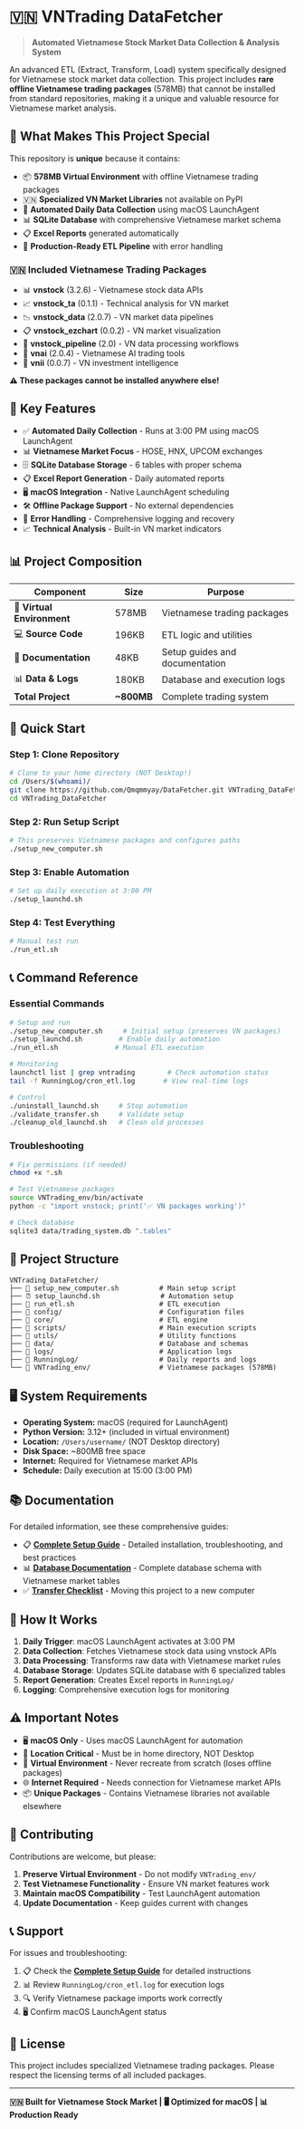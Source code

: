 # 🇻🇳 VNTrading DataFetcher

> **Automated Vietnamese Stock Market Data Collection & Analysis System**

An advanced ETL (Extract, Transform, Load) system specifically designed for Vietnamese stock market data collection. This project includes **rare offline Vietnamese trading packages** (578MB) that cannot be installed from standard repositories, making it a unique and valuable resource for Vietnamese market analysis.

## 🚨 **What Makes This Project Special**

This repository is **unique** because it contains:

- 📦 **578MB Virtual Environment** with offline Vietnamese trading packages
- 🇻🇳 **Specialized VN Market Libraries** not available on PyPI
- 🤖 **Automated Daily Data Collection** using macOS LaunchAgent
- 📊 **SQLite Database** with comprehensive Vietnamese market schema
- 📋 **Excel Reports** generated automatically
- 🔄 **Production-Ready ETL Pipeline** with error handling

### 🇻🇳 **Included Vietnamese Trading Packages**

- 📊 **vnstock** (3.2.6) - Vietnamese stock data APIs
- 📈 **vnstock_ta** (0.1.1) - Technical analysis for VN market  
- 📉 **vnstock_data** (2.0.7) - VN market data pipelines
- 📋 **vnstock_ezchart** (0.0.2) - VN market visualization
- 🔄 **vnstock_pipeline** (2.0) - VN data processing workflows
- 🤖 **vnai** (2.0.4) - Vietnamese AI trading tools
- 🧠 **vnii** (0.0.7) - VN investment intelligence

**⚠️ These packages cannot be installed anywhere else!**

## 🎯 **Key Features**

- ✅ **Automated Daily Collection** - Runs at 3:00 PM using macOS LaunchAgent
- 📊 **Vietnamese Market Focus** - HOSE, HNX, UPCOM exchanges
- 🗄️ **SQLite Database Storage** - 6 tables with proper schema
- 📋 **Excel Report Generation** - Daily automated reports
- 🖥️ **macOS Integration** - Native LaunchAgent scheduling
- 🛠️ **Offline Package Support** - No external dependencies
- 🔄 **Error Handling** - Comprehensive logging and recovery
- 📈 **Technical Analysis** - Built-in VN market indicators

## 📊 **Project Composition**

| Component | Size | Purpose |
|-----------|------|---------|
| 🐍 **Virtual Environment** | 578MB | Vietnamese trading packages |
| 💻 **Source Code** | 196KB | ETL logic and utilities |
| 📄 **Documentation** | 48KB | Setup guides and documentation |
| 📊 **Data & Logs** | 180KB | Database and execution logs |
| **Total Project** | **~800MB** | Complete trading system |

## 🚀 **Quick Start**

### **Step 1: Clone Repository**
```bash
# Clone to your home directory (NOT Desktop!)
cd /Users/$(whoami)/
git clone https://github.com/Qmqmmyay/DataFetcher.git VNTrading_DataFetcher
cd VNTrading_DataFetcher
```

### **Step 2: Run Setup Script**
```bash
# This preserves Vietnamese packages and configures paths
./setup_new_computer.sh
```

### **Step 3: Enable Automation**
```bash
# Set up daily execution at 3:00 PM
./setup_launchd.sh
```

### **Step 4: Test Everything**
```bash
# Manual test run
./run_etl.sh
```

## 📞 **Command Reference**

### **Essential Commands**
```bash
# Setup and run
./setup_new_computer.sh     # Initial setup (preserves VN packages)
./setup_launchd.sh         # Enable daily automation
./run_etl.sh              # Manual ETL execution

# Monitoring
launchctl list | grep vntrading        # Check automation status
tail -f RunningLog/cron_etl.log       # View real-time logs

# Control
./uninstall_launchd.sh     # Stop automation
./validate_transfer.sh     # Validate setup
./cleanup_old_launchd.sh   # Clean old processes
```

### **Troubleshooting**
```bash
# Fix permissions (if needed)
chmod +x *.sh

# Test Vietnamese packages
source VNTrading_env/bin/activate
python -c "import vnstock; print('✅ VN packages working')"

# Check database
sqlite3 data/trading_system.db ".tables"
```

## 📁 **Project Structure**

```
VNTrading_DataFetcher/
├── 🚀 setup_new_computer.sh          # Main setup script
├── ⏰ setup_launchd.sh               # Automation setup
├── 🔄 run_etl.sh                     # ETL execution
├── 📂 config/                        # Configuration files
├── 📂 core/                          # ETL engine
├── 📂 scripts/                       # Main execution scripts
├── 📂 utils/                         # Utility functions
├── 📂 data/                          # Database and schemas
├── 📂 logs/                          # Application logs
├── 📂 RunningLog/                    # Daily reports and logs
└── 📂 VNTrading_env/                 # Vietnamese packages (578MB)
```

## 🖥️ **System Requirements**

- **Operating System:** macOS (required for LaunchAgent)
- **Python Version:** 3.12+ (included in virtual environment)
- **Location:** `/Users/username/` (NOT Desktop directory)
- **Disk Space:** ~800MB free space
- **Internet:** Required for Vietnamese market APIs
- **Schedule:** Daily execution at 15:00 (3:00 PM)

## 📚 **Documentation**

For detailed information, see these comprehensive guides:

- 📋 **[Complete Setup Guide](SETUP_GUIDE.md)** - Detailed installation, troubleshooting, and best practices
- 📊 **[Database Documentation](data/Database_Description.md)** - Complete database schema with Vietnamese market tables
- ✅ **[Transfer Checklist](TRANSFER_CHECKLIST.md)** - Moving this project to a new computer

## 🔄 **How It Works**

1. **Daily Trigger**: macOS LaunchAgent activates at 3:00 PM
2. **Data Collection**: Fetches Vietnamese stock data using vnstock APIs
3. **Data Processing**: Transforms raw data with Vietnamese market rules
4. **Database Storage**: Updates SQLite database with 6 specialized tables
5. **Report Generation**: Creates Excel reports in `RunningLog/`
6. **Logging**: Comprehensive execution logs for monitoring

## ⚠️ **Important Notes**

- 🖥️ **macOS Only** - Uses macOS LaunchAgent for automation
- 📁 **Location Critical** - Must be in home directory, NOT Desktop
- 🔄 **Virtual Environment** - Never recreate from scratch (loses offline packages)
- 🌐 **Internet Required** - Needs connection for Vietnamese market APIs
- 📦 **Unique Packages** - Contains Vietnamese libraries not available elsewhere

## 🤝 **Contributing**

Contributions are welcome, but please:

1. **Preserve Virtual Environment** - Do not modify `VNTrading_env/`
2. **Test Vietnamese Functionality** - Ensure VN market features work
3. **Maintain macOS Compatibility** - Test LaunchAgent automation
4. **Update Documentation** - Keep guides current with changes

## 📞 **Support**

For issues and troubleshooting:

1. 📋 Check the **[Complete Setup Guide](SETUP_GUIDE.md)** for detailed instructions
2. 📊 Review `RunningLog/cron_etl.log` for execution logs
3. 🔍 Verify Vietnamese package imports work correctly
4. 🖥️ Confirm macOS LaunchAgent status

## 📄 **License**

This project includes specialized Vietnamese trading packages. Please respect the licensing terms of all included packages.

---

**🇻🇳 Built for Vietnamese Stock Market | 🖥️ Optimized for macOS | 📊 Production Ready**
